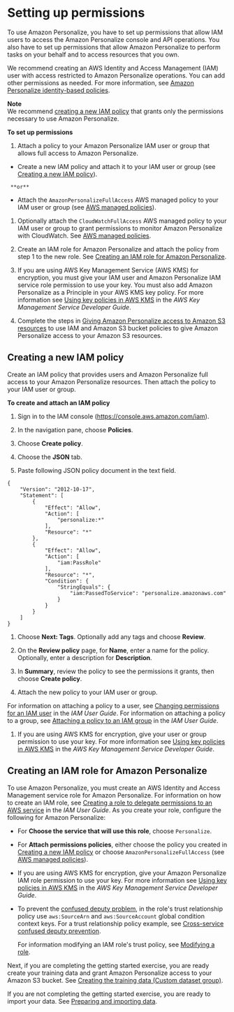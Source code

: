 # Setting up permissions<a name="aws-personalize-set-up-permissions"></a>

 To use Amazon Personalize, you have to set up permissions that allow IAM users to access the Amazon Personalize console and API operations\. You also have to set up permissions that allow Amazon Personalize to perform tasks on your behalf and to access resources that you own\. 

We recommend creating an AWS Identity and Access Management \(IAM\) user with access restricted to Amazon Personalize operations\. You can add other permissions as needed\. For more information, see [Amazon Personalize identity\-based policies](security_iam_service-with-iam.md#security_iam_service-with-iam-id-based-policies)\. 

**Note**  
 We recommend [creating a new IAM policy](#set-up-required-permissions) that grants only the permissions necessary to use Amazon Personalize\. 

**To set up permissions**

1.  Attach a policy to your Amazon Personalize IAM user or group that allows full access to Amazon Personalize\. 
   +  Create a new IAM policy and attach it to your IAM user or group \(see [Creating a new IAM policy](#set-up-required-permissions)\)\. 

     **or**
   + Attach the `AmazonPersonalizeFullAccess` AWS managed policy to your IAM user or group \(see [AWS managed policies](security_iam_id-based-policy-examples.md#using-managed-policies)\)\.

1.  Optionally attach the `CloudWatchFullAccess` AWS managed policy to your IAM user or group to grant permissions to monitor Amazon Personalize with CloudWatch\. See [AWS managed policies](security_iam_id-based-policy-examples.md#using-managed-policies)\. 

1.  Create an IAM role for Amazon Personalize and attach the policy from step 1 to the new role\. See [Creating an IAM role for Amazon Personalize](#set-up-create-role-with-permissions)\. 

1. If you are using AWS Key Management Service \(AWS KMS\) for encryption, you must give your IAM user and Amazon Personalize IAM service role permission to use your key\. You must also add Amazon Personalize as a Principle in your AWS KMS key policy\. For more information see [Using key policies in AWS KMS](https://docs.aws.amazon.com/kms/latest/developerguide/key-policies.html) in the *AWS Key Management Service Developer Guide*\.

1.  Complete the steps in [Giving Amazon Personalize access to Amazon S3 resources](granting-personalize-s3-access.md) to use IAM and Amazon S3 bucket policies to give Amazon Personalize access to your Amazon S3 resources\. 

## Creating a new IAM policy<a name="set-up-required-permissions"></a>

Create an IAM policy that provides users and Amazon Personalize full access to your Amazon Personalize resources\. Then attach the policy to your IAM user or group\. 

**To create and attach an IAM policy**

1. Sign in to the IAM console \([https://console\.aws\.amazon\.com/iam](https://console.aws.amazon.com/iam)\)\. 

1. In the navigation pane, choose **Policies**\. 

1. Choose **Create policy**\. 

1. Choose the **JSON** tab\. 

1.  Paste following JSON policy document in the text field\.

   ```
   {
       "Version": "2012-10-17",
       "Statement": [
           {
               "Effect": "Allow",
               "Action": [
                   "personalize:*"
               ],
               "Resource": "*"
           },
           {
               "Effect": "Allow",
               "Action": [
                   "iam:PassRole"
               ],
               "Resource": "*",
               "Condition": {
                   "StringEquals": {
                       "iam:PassedToService": "personalize.amazonaws.com"
                   }
               }
           }
       ]
   }
   ```

1. Choose **Next: Tags**\. Optionally add any tags and choose **Review**\.

1. On the **Review policy** page, for **Name**, enter a name for the policy\. Optionally, enter a description for **Description**\. 

1. In **Summary**, review the policy to see the permissions it grants, then choose **Create policy**\.

1.  Attach the new policy to your IAM user or group\. 

   For information on attaching a policy to a user, see [Changing permissions for an IAM user](https://docs.aws.amazon.com/IAM/latest/UserGuide/id_users_change-permissions.html) in the *IAM User Guide*\. For information on attaching a policy to a group, see [Attaching a policy to an IAM group](https://docs.aws.amazon.com/IAM/latest/UserGuide/id_groups_manage_attach-policy.html) in the *IAM User Guide*\. 

1. If you are using AWS KMS for encryption, give your user or group permission to use your key\. For more information see [Using key policies in AWS KMS](https://docs.aws.amazon.com/kms/latest/developerguide/key-policies.html) in the *AWS Key Management Service Developer Guide*\. 

## Creating an IAM role for Amazon Personalize<a name="set-up-create-role-with-permissions"></a>

 To use Amazon Personalize, you must create an AWS Identity and Access Management service role for Amazon Personalize\. For information on how to create an IAM role, see [Creating a role to delegate permissions to an AWS service](https://docs.aws.amazon.com/IAM/latest/UserGuide/id_roles_create_for-service.html) in the *IAM User Guide*\. As you create your role, configure the following for Amazon Personalize: 
+ For **Choose the service that will use this role**, choose `Personalize`\.
+ For **Attach permissions policies**, either choose the policy you created in [Creating a new IAM policy](#set-up-required-permissions) or choose `AmazonPersonalizeFullAccess` \(see [AWS managed policies](security_iam_id-based-policy-examples.md#using-managed-policies)\)\.
+ If you are using AWS KMS for encryption, give your Amazon Personalize IAM role permission to use your key\. For more information see [Using key policies in AWS KMS](https://docs.aws.amazon.com/kms/latest/developerguide/key-policies.html) in the *AWS Key Management Service Developer Guide*\. 
+  To prevent the [confused deputy problem](cross-service-confused-deputy-prevention.md), in the role's trust relationship policy use `aws:SourceArn` and `aws:SourceAccount` global condition context keys\. For a trust relationship policy example, see [Cross\-service confused deputy prevention](cross-service-confused-deputy-prevention.md)\.

   For information modifying an IAM role's trust policy, see [Modifying a role](https://docs.aws.amazon.com/IAM/latest/UserGuide/id_roles_manage_modify.html)\. 

Next, if you are completing the getting started exercise, you are ready create your training data and grant Amazon Personalize access to your Amazon S3 bucket\. See [Creating the training data \(Custom dataset group\)](gs-prerequisites.md#gs-upload-to-bucket)\. 

If you are not completing the getting started exercise, you are ready to import your data\. See [Preparing and importing data](data-prep.md)\. 